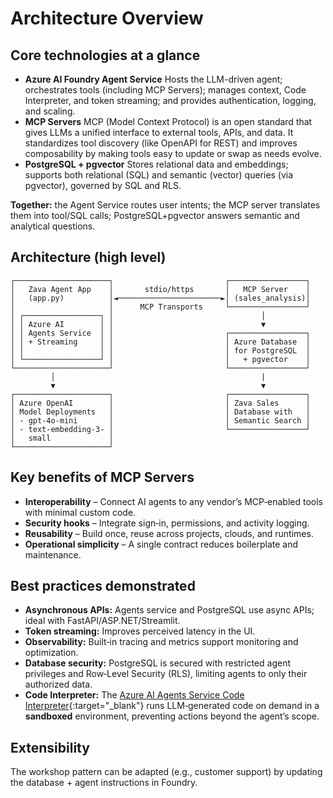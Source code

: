 # Architecture Overview

## Core technologies at a glance

- **Azure AI Foundry Agent Service**
  Hosts the LLM-driven agent; orchestrates tools (including MCP Servers); manages context, Code Interpreter, and token streaming; and provides authentication, logging, and scaling.
- **MCP Servers**
  MCP (Model Context Protocol) is an open standard that gives LLMs a unified interface to external tools, APIs, and data. It standardizes tool discovery (like OpenAPI for REST) and improves composability by making tools easy to update or swap as needs evolve.
- **PostgreSQL + pgvector**
  Stores relational data and embeddings; supports both relational (SQL) and semantic (vector) queries (via pgvector), governed by SQL and RLS.

**Together:** the Agent Service routes user intents; the MCP server translates them into tool/SQL calls; PostgreSQL+pgvector answers semantic and analytical questions.

## Architecture (high level)

```plaintext
┌─────────────────────┐                         ┌─────────────────┐
│   Zava Agent App    │       stdio/https       │   MCP Server    │
│   (app.py)          │◄───────────────────────►│ (sales_analysis)│
│                     │      MCP Transports     └─────────────────┘
│ ┌─────────────────┐ │                                 │
│ │ Azure AI        │ │                                 ▼
│ │ Agents Service  │ │                         ┌─────────────────┐
│ │ + Streaming     │ │                         │ Azure Database  │
│ │                 │ │                         │ for PostgreSQL  │
│ └─────────────────┘ │                         │   + pgvector    │
└─────────────────────┘                         └─────────────────┘
         │                                              |
         ▼                                              ▼
┌─────────────────────┐                         ┌─────────────────┐
│ Azure OpenAI        │                         │ Zava Sales      │
│ Model Deployments   │                         │ Database with   │
│ - gpt-4o-mini       │                         │ Semantic Search │
│ - text-embedding-3- │                         └─────────────────┘
│   small             │
└─────────────────────┘
```

## Key benefits of MCP Servers

- **Interoperability** – Connect AI agents to any vendor’s MCP‑enabled tools with minimal custom code.
- **Security hooks** – Integrate sign‑in, permissions, and activity logging.
- **Reusability** – Build once, reuse across projects, clouds, and runtimes.
- **Operational simplicity** – A single contract reduces boilerplate and maintenance.

## Best practices demonstrated

- **Asynchronous APIs:** Agents service and PostgreSQL use async APIs; ideal with FastAPI/ASP.NET/Streamlit.
- **Token streaming:** Improves perceived latency in the UI.
- **Observability:** Built‑in tracing and metrics support monitoring and optimization.
- **Database security:** PostgreSQL is secured with restricted agent privileges and Row‑Level Security (RLS), limiting agents to only their authorized data.
- **Code Interpreter:** The [Azure AI Agents Service Code Interpreter](https://learn.microsoft.com/azure/ai-services/agents/how-to/tools/code-interpreter?view=azure-python-preview&tabs=python&pivots=overview){:target="_blank"} runs LLM‑generated code on demand in a **sandboxed** environment, preventing actions beyond the agent’s scope.

## Extensibility

The workshop pattern can be adapted (e.g., customer support) by updating the database + agent instructions in Foundry.
